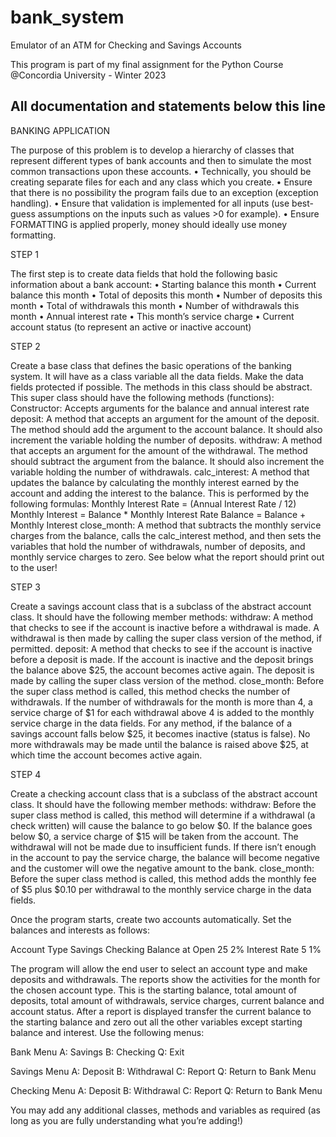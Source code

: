 # bank_system
Emulator of an ATM for Checking and Savings Accounts

This program is part of my final assignment for the Python Course @Concordia University - Winter 2023

All documentation and statements below this line
-----------------------------------------------------------------------------------------------------

BANKING APPLICATION

The purpose of this problem is to develop a hierarchy of classes that represent different types of bank accounts and then to simulate the most common transactions upon these accounts.
• Technically, you should be creating separate files for each and any class which you create.
• Ensure that there is no possibility the program fails due to an exception (exception handling).
• Ensure that validation is implemented for all inputs (use best-guess assumptions on the inputs such as values >0 for example).
• Ensure FORMATTING is applied properly, money should ideally use money formatting.


STEP 1

The first step is to create data fields that hold the following basic information about a bank account:
• Starting balance this month
• Current balance this month
• Total of deposits this month
• Number of deposits this month
• Total of withdrawals this month
• Number of withdrawals this month
• Annual interest rate
• This month’s service charge
• Current account status (to represent an active or inactive account)


STEP 2

Create a base class that defines the basic operations of the banking system. It will have as a class variable all the data fields. Make the data fields protected if possible.
The methods in this class should be abstract.
This super class should have the following methods (functions):
Constructor: Accepts arguments for the balance and annual interest rate
deposit: A method that accepts an argument for the amount of the deposit. The method should add the argument to the account balance. It should also increment the variable holding the number of deposits.
withdraw: A method that accepts an argument for the amount of the withdrawal. The method should subtract the argument from the balance. It should also increment the variable holding the number of withdrawals.
calc_interest: A method that updates the balance by calculating the monthly interest earned by the account and adding the interest to the balance. This is performed by the following formulas:
Monthly Interest Rate = (Annual Interest Rate / 12)
Monthly Interest = Balance * Monthly Interest Rate
Balance = Balance + Monthly Interest
close_month: A method that subtracts the monthly service charges from the balance, calls the calc_interest method, and then sets the variables that hold the number of withdrawals, number of deposits, and monthly service charges to zero. See below what the report should print out to the user!


STEP 3

Create a savings account class that is a subclass of the abstract account class. It should have the following member methods:
withdraw: A method that checks to see if the account is inactive before a withdrawal is made. A withdrawal is then made by calling the super class version of the method, if permitted.
deposit: A method that checks to see if the account is inactive before a deposit is made. If the account is inactive and the deposit brings the balance above $25, the account becomes active again. The deposit is made by calling the super class version of the method.
close_month: Before the super class method is called, this method checks the number of withdrawals. If the number of withdrawals for the month is more than 4, a service charge of $1 for each withdrawal above 4 is added to the monthly service charge in the data fields.
For any method, if the balance of a savings account falls below $25, it becomes inactive (status is false). No more withdrawals may be made until the balance is raised above $25, at which time the account becomes active again.


STEP 4

Create a checking account class that is a subclass of the abstract account class. It should have the following member methods:
withdraw: Before the super class method is called, this method will determine if a withdrawal (a check written) will cause the balance to go below $0. If the balance goes below $0, a service charge of $15 will be taken from the account. The withdrawal will not be made due to insufficient funds. If there isn’t enough in the account to pay the service charge, the balance will become negative and the customer will owe the negative amount to the bank.
close_month: Before the super class method is called, this method adds the monthly fee of $5 plus $0.10 per withdrawal to the monthly service charge in the data fields.

Once the program starts, create two accounts automatically.
Set the balances and interests as follows:

Account Type      Savings     Checking
Balance at Open   25          2%
Interest Rate     5           1%

The program will allow the end user to select an account type and make deposits and withdrawals. The reports show the activities for the month for the chosen account type. This is the starting balance, total amount of deposits, total amount of withdrawals, service charges, current balance and account status. After a report is displayed transfer the current balance to the starting balance and zero out all the other variables except starting balance and interest. Use the following menus:

Bank Menu
A: Savings
B: Checking
Q: Exit

Savings Menu
A: Deposit
B: Withdrawal
C: Report
Q: Return to Bank Menu

Checking Menu
A: Deposit
B: Withdrawal
C: Report
Q: Return to Bank Menu

You may add any additional classes, methods and variables as required (as long as you are fully understanding what you’re adding!)







